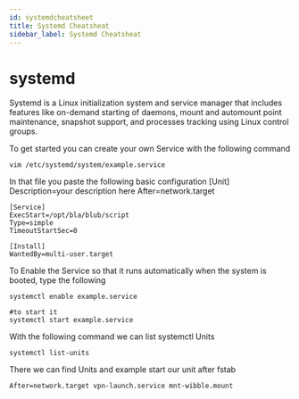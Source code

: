 ```yaml
---
id: systemdcheatsheet
title: Systemd Cheatsheat
sidebar_label: Systemd Cheatsheat
---
```


# systemd

Systemd is a Linux initialization system and service manager that includes features like on-demand starting of daemons, mount and automount point maintenance, snapshot support, and processes tracking using Linux control groups.

To get started you can create your own Service with the following command

    vim /etc/systemd/system/example.service

In that file you paste the following basic configuration
    [Unit]
    Description=your description here
    After=network.target

    [Service]
    ExecStart=/opt/bla/blub/script
    Type=simple
    TimeoutStartSec=0

    [Install]
    WantedBy=multi-user.target

To Enable the Service so that it runs automatically when the system is booted, type the following

    systemctl enable example.service

    #to start it 
    systemctl start example.service


With the following command we can list systemctl Units

    systemctl list-units

There we can find Units and example start our unit after fstab

    After=network.target vpn-launch.service mnt-wibble.mount
    